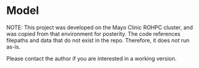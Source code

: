 # Model

NOTE: This project was developed on the Mayo Clinic ROHPC cluster, and was copied from that environment for posterity. The code references filepaths and data that do not exist in the repo. Therefore, it does _not_ run as-is.

Please contact the author if you are interested in a working version.
